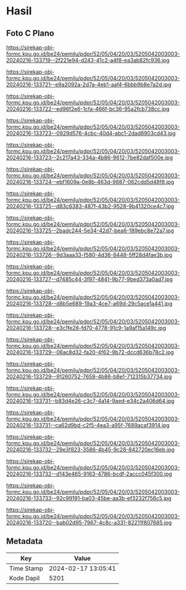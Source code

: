 # Hasil

## Foto C Plano

https://sirekap-obj-formc.kpu.go.id/be24/pemilu/pdpr/52/05/04/20/03/5205042003003-20240216-133719--2f221e94-d243-41c2-a4f8-ea3ab82fc936.jpg

https://sirekap-obj-formc.kpu.go.id/be24/pemilu/pdpr/52/05/04/20/03/5205042003003-20240216-133721--e9a2092a-2d7a-4eb1-aaf4-6bbb9b8e7a2d.jpg

https://sirekap-obj-formc.kpu.go.id/be24/pemilu/pdpr/52/05/04/20/03/5205042003003-20240216-133722--ed96f2e6-1cfa-466f-bc36-95a2fcb738cc.jpg

https://sirekap-obj-formc.kpu.go.id/be24/pemilu/pdpr/52/05/04/20/03/5205042003003-20240216-133723--0929d576-4cbc-40d4-abc1-2dad8903cd43.jpg

https://sirekap-obj-formc.kpu.go.id/be24/pemilu/pdpr/52/05/04/20/03/5205042003003-20240216-133723--2c217a43-334a-4b86-9612-7be82daf500e.jpg

https://sirekap-obj-formc.kpu.go.id/be24/pemilu/pdpr/52/05/04/20/03/5205042003003-20240216-133724--ebf1609a-0e8b-463d-9887-062cdd5d48f8.jpg

https://sirekap-obj-formc.kpu.go.id/be24/pemilu/pdpr/52/05/04/20/03/5205042003003-20240216-133725--d83c6383-487f-43b2-9528-9b41320ce4c7.jpg

https://sirekap-obj-formc.kpu.go.id/be24/pemilu/pdpr/52/05/04/20/03/5205042003003-20240216-133725--2badc244-5e34-42d7-bea6-189ebc8e72a7.jpg

https://sirekap-obj-formc.kpu.go.id/be24/pemilu/pdpr/52/05/04/20/03/5205042003003-20240216-133726--9d3aaa33-f580-4d36-8448-5ff28d4fae3b.jpg

https://sirekap-obj-formc.kpu.go.id/be24/pemilu/pdpr/52/05/04/20/03/5205042003003-20240216-133727--d7485c44-3f97-4841-9b77-9bed373a0ad7.jpg

https://sirekap-obj-formc.kpu.go.id/be24/pemilu/pdpr/52/05/04/20/03/5205042003003-20240216-133728--d8b5e689-19a3-4ce7-a69d-29c5ace1a441.jpg

https://sirekap-obj-formc.kpu.go.id/be24/pemilu/pdpr/52/05/04/20/03/5205042003003-20240216-133728--e3c1fe28-fd70-4778-91c9-1a9af15a149c.jpg

https://sirekap-obj-formc.kpu.go.id/be24/pemilu/pdpr/52/05/04/20/03/5205042003003-20240216-133729--06ac8d32-fa20-4f62-9b72-dccd636b78c2.jpg

https://sirekap-obj-formc.kpu.go.id/be24/pemilu/pdpr/52/05/04/20/03/5205042003003-20240216-133729--91260752-7659-4b86-b8e1-712315b37734.jpg

https://sirekap-obj-formc.kpu.go.id/be24/pemilu/pdpr/52/05/04/20/03/5205042003003-20240216-133731--b83d4e26-c3c7-4a14-9aed-e34c2a406d64.jpg

https://sirekap-obj-formc.kpu.go.id/be24/pemilu/pdpr/52/05/04/20/03/5205042003003-20240216-133731--ca62d9bd-c2f5-4ea3-a95f-7689acaf3914.jpg

https://sirekap-obj-formc.kpu.go.id/be24/pemilu/pdpr/52/05/04/20/03/5205042003003-20240216-133732--29e3f823-3586-4b45-9c28-842720ec16eb.jpg

https://sirekap-obj-formc.kpu.go.id/be24/pemilu/pdpr/52/05/04/20/03/5205042003003-20240216-133732--d143e465-9163-4786-bcdf-2accc045f300.jpg

https://sirekap-obj-formc.kpu.go.id/be24/pemilu/pdpr/52/05/04/20/03/5205042003003-20240216-133733--92c99191-ba03-45be-aa3b-ef3232f756c5.jpg

https://sirekap-obj-formc.kpu.go.id/be24/pemilu/pdpr/52/05/04/20/03/5205042003003-20240216-133720--bab02d95-7967-4c8c-a331-82211f807685.jpg


## Metadata

| Key        | Value               |
| ---------- | ------------------- |
| Time Stamp | 2024-02-17 13:05:41 |
| Kode Dapil | 5201                |



